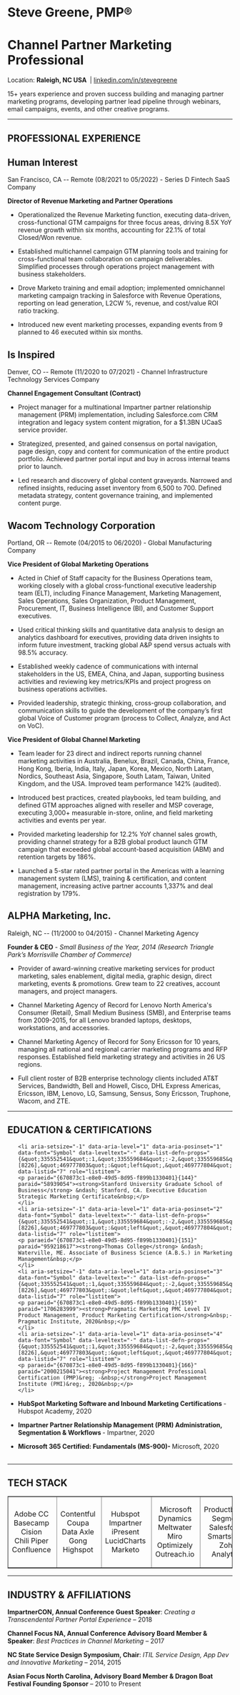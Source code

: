 # Steve Greene, PMP&reg;&nbsp;
# Channel Partner Marketing Professional
Location: <b>Raleigh, NC USA&nbsp;</b> | <a href="https://www.linkedin.com/in/stevegreene/">linkedin.com/in/stevegreene</a>

15+ years experience and proven success building and managing partner marketing programs, developing partner lead pipeline through webinars, email campaigns, events, and other creative programs.
<p></p>
<hr>
<p paraeid="{167e8fe1-fe30-48ea-9e21-31033872ace7}{168}" paraid="479438528" style="text-align: center;"><h2><strong>PROFESSIONAL EXPERIENCE&nbsp;</strong></h2>

<p paraeid="{167e8fe1-fe30-48ea-9e21-31033872ace7}{174}" paraid="1464229887"><H2><strong>Human Interest</strong></H2>San Francisco, CA -- Remote (08/2021 to 05/2022) - Series D Fintech SaaS Company&nbsp;</p>

<p paraeid="{167e8fe1-fe30-48ea-9e21-31033872ace7}{190}" paraid="330750893"><strong>Director of Revenue Marketing and Partner Operations</strong></p>
<ul role="list">
	<li aria-setsize="-1" data-aria-level="1" data-aria-posinset="1" data-font="Symbol" data-leveltext="·" data-list-defn-props="{&quot;335552541&quot;:1,&quot;335559684&quot;:-2,&quot;335559685&quot;:720,&quot;335559991&quot;:360,&quot;469769226&quot;:&quot;Symbol&quot;,&quot;469769242&quot;:[8226],&quot;469777803&quot;:&quot;left&quot;,&quot;469777804&quot;:&quot;·&quot;,&quot;469777815&quot;:&quot;hybridMultilevel&quot;}" data-listid="3" role="listitem">
	<p paraeid="{167e8fe1-fe30-48ea-9e21-31033872ace7}{200}" paraid="300960963">Operationalized the Revenue Marketing function, executing data-driven, cross-functional GTM campaigns for three focus areas, driving 8.5X YoY revenue growth within six months, accounting for 22.1% of total Closed/Won revenue.&nbsp;</p>
	</li>
	<li aria-setsize="-1" data-aria-level="1" data-aria-posinset="2" data-font="Symbol" data-leveltext="·" data-list-defn-props="{&quot;335552541&quot;:1,&quot;335559684&quot;:-2,&quot;335559685&quot;:720,&quot;335559991&quot;:360,&quot;469769226&quot;:&quot;Symbol&quot;,&quot;469769242&quot;:[8226],&quot;469777803&quot;:&quot;left&quot;,&quot;469777804&quot;:&quot;·&quot;,&quot;469777815&quot;:&quot;hybridMultilevel&quot;}" data-listid="3" role="listitem">
	<p paraeid="{167e8fe1-fe30-48ea-9e21-31033872ace7}{211}" paraid="1293054778">Established multichannel campaign GTM planning tools and training for cross-functional team collaboration on campaign deliverables. Simplified processes through operations project management with business stakeholders.&nbsp;</p>
	</li>
</ul>

<ul role="list">
	<li aria-setsize="-1" data-aria-level="1" data-aria-posinset="1" data-font="Symbol" data-leveltext="·" data-list-defn-props="{&quot;335552541&quot;:1,&quot;335559684&quot;:-2,&quot;335559685&quot;:720,&quot;335559991&quot;:360,&quot;469769226&quot;:&quot;Symbol&quot;,&quot;469769242&quot;:[8226],&quot;469777803&quot;:&quot;left&quot;,&quot;469777804&quot;:&quot;·&quot;,&quot;469777815&quot;:&quot;hybridMultilevel&quot;}" data-listid="3" role="listitem">
	<p paraeid="{167e8fe1-fe30-48ea-9e21-31033872ace7}{218}" paraid="1814099063">Drove Marketo training and email adoption; implemented omnichannel marketing campaign tracking in Salesforce with Revenue Operations, reporting on lead generation, L2CW %, revenue, and cost/value ROI ratio tracking.&nbsp;</p>
	</li>
	<li aria-setsize="-1" data-aria-level="1" data-aria-posinset="2" data-font="Symbol" data-leveltext="·" data-list-defn-props="{&quot;335552541&quot;:1,&quot;335559684&quot;:-2,&quot;335559685&quot;:720,&quot;335559991&quot;:360,&quot;469769226&quot;:&quot;Symbol&quot;,&quot;469769242&quot;:[8226],&quot;469777803&quot;:&quot;left&quot;,&quot;469777804&quot;:&quot;·&quot;,&quot;469777815&quot;:&quot;hybridMultilevel&quot;}" data-listid="3" role="listitem">
	<p paraeid="{167e8fe1-fe30-48ea-9e21-31033872ace7}{225}" paraid="1617581173">Introduced new event marketing processes, expanding events from 9 planned to 46 executed within six months.&nbsp;</p>
	</li>
</ul>
<p paraeid="{167e8fe1-fe30-48ea-9e21-31033872ace7}{240}" paraid="967106043"><H2><strong>Is Inspired</strong></H2>Denver, CO -- Remote (11/2020 to 07/2021) - Channel Infrastructure Technology Services Company&nbsp;</p>

<p paraeid="{167e8fe1-fe30-48ea-9e21-31033872ace7}{254}" paraid="1598864028"><strong>Channel Engagement Consultant (Contract)&nbsp;</strong></p>
<ul role="list">
	<li aria-setsize="-1" data-aria-level="1" data-aria-posinset="3" data-font="Symbol" data-leveltext="·" data-list-defn-props="{&quot;335552541&quot;:1,&quot;335559684&quot;:-2,&quot;335559685&quot;:360,&quot;335559991&quot;:360,&quot;469769226&quot;:&quot;Symbol&quot;,&quot;469769242&quot;:[8226],&quot;469777803&quot;:&quot;left&quot;,&quot;469777804&quot;:&quot;·&quot;,&quot;469777815&quot;:&quot;hybridMultilevel&quot;}" data-listid="1" role="listitem">
	<p paraeid="{b057ffb1-1292-4e4c-8db3-2f339e8862ef}{5}" paraid="516131329">Project manager for a multinational Impartner partner relationship management (PRM) implementation, including Salesforce.com CRM integration and legacy system content migration, for a $1.3BN UCaaS service provider.&nbsp;</p>
	</li>
</ul>

<ul role="list">
	<li aria-setsize="-1" data-aria-level="1" data-aria-posinset="1" data-font="Symbol" data-leveltext="·" data-list-defn-props="{&quot;335552541&quot;:1,&quot;335559684&quot;:-2,&quot;335559685&quot;:360,&quot;335559991&quot;:360,&quot;469769226&quot;:&quot;Symbol&quot;,&quot;469769242&quot;:[8226],&quot;469777803&quot;:&quot;left&quot;,&quot;469777804&quot;:&quot;·&quot;,&quot;469777815&quot;:&quot;hybridMultilevel&quot;}" data-listid="1" role="listitem">
	<p paraeid="{b057ffb1-1292-4e4c-8db3-2f339e8862ef}{12}" paraid="1318196215">Strategized, presented, and gained consensus on portal navigation, page design, copy and content for communication of the entire product portfolio. Achieved partner portal input and buy in across internal teams prior to launch.&nbsp;</p>
	</li>
	<li aria-setsize="-1" data-aria-level="1" data-aria-posinset="2" data-font="Symbol" data-leveltext="·" data-list-defn-props="{&quot;335552541&quot;:1,&quot;335559684&quot;:-2,&quot;335559685&quot;:360,&quot;335559991&quot;:360,&quot;469769226&quot;:&quot;Symbol&quot;,&quot;469769242&quot;:[8226],&quot;469777803&quot;:&quot;left&quot;,&quot;469777804&quot;:&quot;·&quot;,&quot;469777815&quot;:&quot;hybridMultilevel&quot;}" data-listid="1" role="listitem">
	<p paraeid="{b057ffb1-1292-4e4c-8db3-2f339e8862ef}{29}" paraid="200911884">Led research and discovery of global content graveyards. Narrowed and refined insights, reducing asset inventory from 6,500 to 700. Defined metadata strategy, content governance training, and implemented content purge.&nbsp;</p>
	</li>
</ul>
<p paraeid="{b057ffb1-1292-4e4c-8db3-2f339e8862ef}{38}" paraid="1564003551"><H2><strong>Wacom Technology Corporation</strong></H2>Portland, OR -- Remote (04/2015 to 06/2020) - Global Manufacturing Company&nbsp;</p>
<p paraeid="{b057ffb1-1292-4e4c-8db3-2f339e8862ef}{54}" paraid="103782633"><strong>Vice President of Global Marketing Operations&nbsp;</strong></p>
<ul role="list">
	<li aria-setsize="-1" data-aria-level="1" data-aria-posinset="3" data-font="Symbol" data-leveltext="·" data-list-defn-props="{&quot;335552541&quot;:1,&quot;335559684&quot;:-2,&quot;335559685&quot;:720,&quot;335559991&quot;:360,&quot;469769226&quot;:&quot;Symbol&quot;,&quot;469769242&quot;:[8226],&quot;469777803&quot;:&quot;left&quot;,&quot;469777804&quot;:&quot;·&quot;,&quot;469777815&quot;:&quot;hybridMultilevel&quot;}" data-listid="4" role="listitem">
	<p paraeid="{b057ffb1-1292-4e4c-8db3-2f339e8862ef}{61}" paraid="390302350">Acted in Chief of Staff capacity for the Business Operations team, working closely with a global cross-functional executive leadership team (ELT), including Finance Management, Marketing Management, Sales Operations, Sales Organization, Product Management, Procurement, IT, Business Intelligence (BI), and Customer Support executives.&nbsp;</p>
	</li>
</ul>
<ul role="list">
	<li aria-setsize="-1" data-aria-level="1" data-aria-posinset="1" data-font="Symbol" data-leveltext="·" data-list-defn-props="{&quot;335552541&quot;:1,&quot;335559684&quot;:-2,&quot;335559685&quot;:720,&quot;335559991&quot;:360,&quot;469769226&quot;:&quot;Symbol&quot;,&quot;469769242&quot;:[8226],&quot;469777803&quot;:&quot;left&quot;,&quot;469777804&quot;:&quot;·&quot;,&quot;469777815&quot;:&quot;hybridMultilevel&quot;}" data-listid="4" role="listitem">
	<p paraeid="{b057ffb1-1292-4e4c-8db3-2f339e8862ef}{100}" paraid="284900460">Used critical thinking skills and quantitative data analysis to design an analytics dashboard for executives, providing data driven insights to inform future investment, tracking global A&amp;P spend versus actuals with 98.5% accuracy.&nbsp;</p>
	</li>
	<li aria-setsize="-1" data-aria-level="1" data-aria-posinset="2" data-font="Symbol" data-leveltext="·" data-list-defn-props="{&quot;335552541&quot;:1,&quot;335559684&quot;:-2,&quot;335559685&quot;:720,&quot;335559991&quot;:360,&quot;469769226&quot;:&quot;Symbol&quot;,&quot;469769242&quot;:[8226],&quot;469777803&quot;:&quot;left&quot;,&quot;469777804&quot;:&quot;·&quot;,&quot;469777815&quot;:&quot;hybridMultilevel&quot;}" data-listid="4" role="listitem">
	<p paraeid="{b057ffb1-1292-4e4c-8db3-2f339e8862ef}{143}" paraid="354887988">Established weekly cadence of communications with internal stakeholders in the US, EMEA, China, and Japan, supporting business activities and reviewing key metrics/KPIs and project progress on business operations activities.&nbsp;&nbsp;</p>
	</li>
	<li aria-setsize="-1" data-aria-level="1" data-aria-posinset="3" data-font="Symbol" data-leveltext="·" data-list-defn-props="{&quot;335552541&quot;:1,&quot;335559684&quot;:-2,&quot;335559685&quot;:720,&quot;335559991&quot;:360,&quot;469769226&quot;:&quot;Symbol&quot;,&quot;469769242&quot;:[8226],&quot;469777803&quot;:&quot;left&quot;,&quot;469777804&quot;:&quot;·&quot;,&quot;469777815&quot;:&quot;hybridMultilevel&quot;}" data-listid="4" role="listitem">
	<p paraeid="{b057ffb1-1292-4e4c-8db3-2f339e8862ef}{202}" paraid="1751993651">Provided leadership, strategic thinking, cross-group collaboration, and communication skills to guide the development of the company&rsquo;s first global Voice of Customer program (process to Collect, Analyze, and Act on VoC).&nbsp;</p>
	</li>
</ul>

<p paraeid="{b057ffb1-1292-4e4c-8db3-2f339e8862ef}{227}" paraid="313994111"><strong>Vice President of Global Channel Marketing&nbsp;</strong></p>
<ul role="list">
	<li aria-setsize="-1" data-aria-level="1" data-aria-posinset="4" data-font="Symbol" data-leveltext="·" data-list-defn-props="{&quot;335552541&quot;:1,&quot;335559684&quot;:-2,&quot;335559685&quot;:360,&quot;335559991&quot;:360,&quot;469769226&quot;:&quot;Symbol&quot;,&quot;469769242&quot;:[8226],&quot;469777803&quot;:&quot;left&quot;,&quot;469777804&quot;:&quot;·&quot;,&quot;469777815&quot;:&quot;hybridMultilevel&quot;}" data-listid="1" role="listitem">
	<p paraeid="{b057ffb1-1292-4e4c-8db3-2f339e8862ef}{233}" paraid="1769815319">Team leader for 23 direct and indirect reports running channel marketing activities in Australia, Benelux, Brazil, Canada, China, France, Hong Kong, Iberia, India, Italy, Japan, Korea, Mexico, North Latam, Nordics, Southeast Asia, Singapore, South Latam, Taiwan, United Kingdom, and the USA. Improved team performance 142% (audited).&nbsp;</p>
	</li>
</ul>

<ul role="list">
	<li aria-setsize="-1" data-aria-level="1" data-aria-posinset="1" data-font="Symbol" data-leveltext="·" data-list-defn-props="{&quot;335552541&quot;:1,&quot;335559684&quot;:-2,&quot;335559685&quot;:360,&quot;335559991&quot;:360,&quot;469769226&quot;:&quot;Symbol&quot;,&quot;469769242&quot;:[8226],&quot;469777803&quot;:&quot;left&quot;,&quot;469777804&quot;:&quot;·&quot;,&quot;469777815&quot;:&quot;hybridMultilevel&quot;}" data-listid="1" role="listitem">
	<p paraeid="{670873c1-e8e0-49d5-8d95-f899b1330401}{3}" paraid="701292152">Introduced best practices, created playbooks, led team building, and defined GTM approaches aligned with reseller and MSP coverage, executing 3,000+ measurable in-store, online, and field marketing activities and events per year.&nbsp;</p>
	</li>
	<li aria-setsize="-1" data-aria-level="1" data-aria-posinset="2" data-font="Symbol" data-leveltext="·" data-list-defn-props="{&quot;335552541&quot;:1,&quot;335559684&quot;:-2,&quot;335559685&quot;:360,&quot;335559991&quot;:360,&quot;469769226&quot;:&quot;Symbol&quot;,&quot;469769242&quot;:[8226],&quot;469777803&quot;:&quot;left&quot;,&quot;469777804&quot;:&quot;·&quot;,&quot;469777815&quot;:&quot;hybridMultilevel&quot;}" data-listid="1" role="listitem">
	<p paraeid="{670873c1-e8e0-49d5-8d95-f899b1330401}{14}" paraid="1281780520">Provided marketing leadership for 12.2% YoY channel sales growth, providing channel strategy for a B2B global product launch GTM campaign that exceeded global account-based acquisition (ABM) and retention targets by 186%.&nbsp;</p>
	</li>
	<li aria-setsize="-1" data-aria-level="1" data-aria-posinset="3" data-font="Symbol" data-leveltext="·" data-list-defn-props="{&quot;335552541&quot;:1,&quot;335559684&quot;:-2,&quot;335559685&quot;:360,&quot;335559991&quot;:360,&quot;469769226&quot;:&quot;Symbol&quot;,&quot;469769242&quot;:[8226],&quot;469777803&quot;:&quot;left&quot;,&quot;469777804&quot;:&quot;·&quot;,&quot;469777815&quot;:&quot;hybridMultilevel&quot;}" data-listid="1" role="listitem">
	<p paraeid="{670873c1-e8e0-49d5-8d95-f899b1330401}{31}" paraid="305600916">Launched a 5-star rated partner portal in the Americas with a learning management system (LMS), training &amp; certification, and content management, increasing active partner accounts 1,337% and deal registration by 179%.&nbsp;</p>
	</li>
</ul>
<p paraeid="{670873c1-e8e0-49d5-8d95-f899b1330401}{58}" paraid="1016864112"><H2><strong>ALPHA Marketing, Inc.</strong></H2>Raleigh, NC -- (11/2000 to 04/2015) - Channel Marketing Agency&nbsp;</p>
<p paraeid="{670873c1-e8e0-49d5-8d95-f899b1330401}{74}" paraid="1112654530"><strong>Founder &amp; CEO</strong> - <em>Small Business of the Year, 2014 (Research Triangle Park&rsquo;s Morrisville Chamber of Commerce)&nbsp;</em></p>

<ul role="list">
	<li aria-setsize="-1" data-aria-level="1" data-aria-posinset="1" data-font="Symbol" data-leveltext="·" data-list-defn-props="{&quot;335552541&quot;:1,&quot;335559684&quot;:-2,&quot;335559685&quot;:720,&quot;335559991&quot;:360,&quot;469769226&quot;:&quot;Symbol&quot;,&quot;469769242&quot;:[8226],&quot;469777803&quot;:&quot;left&quot;,&quot;469777804&quot;:&quot;·&quot;,&quot;469777815&quot;:&quot;hybridMultilevel&quot;}" data-listid="18" role="listitem">
	<p paraeid="{670873c1-e8e0-49d5-8d95-f899b1330401}{96}" paraid="971016261">Provider of award-winning creative marketing services for product marketing, sales enablement, digital media, graphic design, direct marketing, events &amp; promotions. Grew team to 22 creatives, account managers, and project managers.&nbsp;</p>
	</li>
	<li aria-setsize="-1" data-aria-level="1" data-aria-posinset="2" data-font="Symbol" data-leveltext="·" data-list-defn-props="{&quot;335552541&quot;:1,&quot;335559684&quot;:-2,&quot;335559685&quot;:720,&quot;335559991&quot;:360,&quot;469769226&quot;:&quot;Symbol&quot;,&quot;469769242&quot;:[8226],&quot;469777803&quot;:&quot;left&quot;,&quot;469777804&quot;:&quot;·&quot;,&quot;469777815&quot;:&quot;hybridMultilevel&quot;}" data-listid="18" role="listitem">
	<p paraeid="{670873c1-e8e0-49d5-8d95-f899b1330401}{103}" paraid="791179451">Channel Marketing Agency of Record for Lenovo North America&#39;s Consumer (Retail), Small Medium Business (SMB), and Enterprise teams from 2009-2015, for all Lenovo branded laptops, desktops, workstations, and accessories.&nbsp;</p>
	</li>
	<li aria-setsize="-1" data-aria-level="1" data-aria-posinset="3" data-font="Symbol" data-leveltext="·" data-list-defn-props="{&quot;335552541&quot;:1,&quot;335559684&quot;:-2,&quot;335559685&quot;:720,&quot;335559991&quot;:360,&quot;469769226&quot;:&quot;Symbol&quot;,&quot;469769242&quot;:[8226],&quot;469777803&quot;:&quot;left&quot;,&quot;469777804&quot;:&quot;·&quot;,&quot;469777815&quot;:&quot;hybridMultilevel&quot;}" data-listid="18" role="listitem">
	<p paraeid="{670873c1-e8e0-49d5-8d95-f899b1330401}{110}" paraid="503115797">Channel Marketing Agency of Record for Sony Ericsson for 10 years, managing all national and regional carrier marketing programs and RFP responses. Established field marketing strategy and activities in 26 US regions.&nbsp;</p>
	</li>
	<li aria-setsize="-1" data-aria-level="1" data-aria-posinset="4" data-font="Symbol" data-leveltext="·" data-list-defn-props="{&quot;335552541&quot;:1,&quot;335559684&quot;:-2,&quot;335559685&quot;:720,&quot;335559991&quot;:360,&quot;469769226&quot;:&quot;Symbol&quot;,&quot;469769242&quot;:[8226],&quot;469777803&quot;:&quot;left&quot;,&quot;469777804&quot;:&quot;·&quot;,&quot;469777815&quot;:&quot;hybridMultilevel&quot;}" data-listid="18" role="listitem">
	<p paraeid="{670873c1-e8e0-49d5-8d95-f899b1330401}{119}" paraid="66410852">Full client roster of B2B enterprise technology clients included AT&amp;T Services, Bandwidth, Bell and Howell, Cisco, DHL Express Americas, Ericsson, IBM, Lenovo, LG, Samsung, Sensus, Sony Ericsson, Truphone, Wacom, and ZTE. &nbsp;</p>
	</li>
</ul>
<hr>
<p paraeid="{167e8fe1-fe30-48ea-9e21-31033872ace7}{168}" paraid="479438528" style="text-align: center;"><H2><strong>EDUCATION &amp; CERTIFICATIONS&nbsp;</strong></H2>
<ul role="list">
	
	<li aria-setsize="-1" data-aria-level="1" data-aria-posinset="1" data-font="Symbol" data-leveltext="·" data-list-defn-props="{&quot;335552541&quot;:1,&quot;335559684&quot;:-2,&quot;335559685&quot;:360,&quot;335559991&quot;:360,&quot;469769226&quot;:&quot;Symbol&quot;,&quot;469769242&quot;:[8226],&quot;469777803&quot;:&quot;left&quot;,&quot;469777804&quot;:&quot;·&quot;,&quot;469777815&quot;:&quot;hybridMultilevel&quot;}" data-listid="7" role="listitem">
	<p paraeid="{670873c1-e8e0-49d5-8d95-f899b1330401}{144}" paraid="58939054"><strong>Stanford University Graduate School of Business</strong> &ndash; Stanford, CA. Executive Education Strategic Marketing Certificate&nbsp;</p>
	</li>
	<li aria-setsize="-1" data-aria-level="1" data-aria-posinset="2" data-font="Symbol" data-leveltext="·" data-list-defn-props="{&quot;335552541&quot;:1,&quot;335559684&quot;:-2,&quot;335559685&quot;:360,&quot;335559991&quot;:360,&quot;469769226&quot;:&quot;Symbol&quot;,&quot;469769242&quot;:[8226],&quot;469777803&quot;:&quot;left&quot;,&quot;469777804&quot;:&quot;·&quot;,&quot;469777815&quot;:&quot;hybridMultilevel&quot;}" data-listid="7" role="listitem">
	<p paraeid="{670873c1-e8e0-49d5-8d95-f899b1330401}{151}" paraid="959218617"><strong>Thomas College</strong> &ndash; Waterville, ME. Associate of Business Science (A.B.S.) in Marketing Management&nbsp;</p>
	</li>
	<li aria-setsize="-1" data-aria-level="1" data-aria-posinset="3" data-font="Symbol" data-leveltext="·" data-list-defn-props="{&quot;335552541&quot;:1,&quot;335559684&quot;:-2,&quot;335559685&quot;:360,&quot;335559991&quot;:360,&quot;469769226&quot;:&quot;Symbol&quot;,&quot;469769242&quot;:[8226],&quot;469777803&quot;:&quot;left&quot;,&quot;469777804&quot;:&quot;·&quot;,&quot;469777815&quot;:&quot;hybridMultilevel&quot;}" data-listid="7" role="listitem">
	<p paraeid="{670873c1-e8e0-49d5-8d95-f899b1330401}{159}" paraid="1706283999"><strong>Pragmatic Marketing PMC Level IV Product Management, Product Marketing Certification</strong>&nbsp;- Pragmatic Institute, 2020&nbsp;</p>
	</li>
	<li aria-setsize="-1" data-aria-level="1" data-aria-posinset="4" data-font="Symbol" data-leveltext="·" data-list-defn-props="{&quot;335552541&quot;:1,&quot;335559684&quot;:-2,&quot;335559685&quot;:360,&quot;335559991&quot;:360,&quot;469769226&quot;:&quot;Symbol&quot;,&quot;469769242&quot;:[8226],&quot;469777803&quot;:&quot;left&quot;,&quot;469777804&quot;:&quot;·&quot;,&quot;469777815&quot;:&quot;hybridMultilevel&quot;}" data-listid="7" role="listitem">
	<p paraeid="{670873c1-e8e0-49d5-8d95-f899b1330401}{166}" paraid="2000215041"><strong>Project Management Professional Certification (PMP)&reg; -&nbsp;</strong>Project Management Institute (PMI)&reg;, 2020&nbsp;</p>
	</li>
</ul>

<ul role="list">
	<li aria-setsize="-1" data-aria-level="1" data-aria-posinset="1" data-font="Symbol" data-leveltext="·" data-list-defn-props="{&quot;335552541&quot;:1,&quot;335559684&quot;:-2,&quot;335559685&quot;:360,&quot;335559991&quot;:360,&quot;469769226&quot;:&quot;Symbol&quot;,&quot;469769242&quot;:[8226],&quot;469777803&quot;:&quot;left&quot;,&quot;469777804&quot;:&quot;·&quot;,&quot;469777815&quot;:&quot;hybridMultilevel&quot;}" data-listid="7" role="listitem">
	<p paraeid="{670873c1-e8e0-49d5-8d95-f899b1330401}{181}" paraid="1411503770"><strong>HubSpot Marketing Software and Inbound Marketing Certifications&nbsp;</strong>- Hubspot Academy, 2020&nbsp;</p>
	</li>
	<li aria-setsize="-1" data-aria-level="1" data-aria-posinset="2" data-font="Symbol" data-leveltext="·" data-list-defn-props="{&quot;335552541&quot;:1,&quot;335559684&quot;:-2,&quot;335559685&quot;:360,&quot;335559991&quot;:360,&quot;469769226&quot;:&quot;Symbol&quot;,&quot;469769242&quot;:[8226],&quot;469777803&quot;:&quot;left&quot;,&quot;469777804&quot;:&quot;·&quot;,&quot;469777815&quot;:&quot;hybridMultilevel&quot;}" data-listid="7" role="listitem">
	<p paraeid="{670873c1-e8e0-49d5-8d95-f899b1330401}{188}" paraid="1012991969"><strong>Impartner Partner Relationship Management (PRM) Administration, Segmentation &amp; Workflows&nbsp;</strong>- Impartner, 2020&nbsp;</p>
	</li>
	<li aria-setsize="-1" data-aria-level="1" data-aria-posinset="3" data-font="Symbol" data-leveltext="·" data-list-defn-props="{&quot;335552541&quot;:1,&quot;335559684&quot;:-2,&quot;335559685&quot;:360,&quot;335559991&quot;:360,&quot;469769226&quot;:&quot;Symbol&quot;,&quot;469769242&quot;:[8226],&quot;469777803&quot;:&quot;left&quot;,&quot;469777804&quot;:&quot;·&quot;,&quot;469777815&quot;:&quot;hybridMultilevel&quot;}" data-listid="7" role="listitem">
	<p paraeid="{670873c1-e8e0-49d5-8d95-f899b1330401}{195}" paraid="61700489"><strong>Microsoft 365 Certified: Fundamentals (MS-900)-&nbsp;</strong>Microsoft, 2020&nbsp;<br />
	&nbsp;</p>
	</li>
</ul>
<hr>
<p paraeid="{670873c1-e8e0-49d5-8d95-f899b1330401}{202}" paraid="1478060392" style="text-align: center;"><h2><strong>TECH STACK&nbsp;</strong></h2></p>

<table aria-rowcount="1" border="1" data-tablelook="1696" data-tablestyle="MsoTableGrid">
	<tbody>
		<tr aria-rowindex="1" role="row">
			<td data-celllook="4369" role="rowheader" style="width: 105px;">
			<p paraeid="{670873c1-e8e0-49d5-8d95-f899b1330401}{208}" paraid="471427169" style="text-align: center;">Adobe CC&nbsp;<br />
			Basecamp&nbsp;<br />
			Cision&nbsp;<br />
			Chili Piper&nbsp;<br />
			Confluence&nbsp;</p>
			</td>
			<td data-celllook="4369" role="columnheader" style="width: 125px;">
			<p paraeid="{670873c1-e8e0-49d5-8d95-f899b1330401}{223}" paraid="1024242215" style="text-align: center;">Contentful&nbsp;<br />
			Coupa&nbsp;<br />
			Data Axle&nbsp;<br />
			Gong&nbsp;<br />
			Highspot&nbsp;</p>
			</td>
			<td data-celllook="4369" role="columnheader" style="width: 121px;">
			<p paraeid="{670873c1-e8e0-49d5-8d95-f899b1330401}{240}" paraid="1347151288" style="text-align: center;">Hubspot&nbsp;<br />
			Impartner&nbsp;<br />
			iPresent&nbsp;<br />
			LucidCharts&nbsp;<br />
			Marketo&nbsp;</p>
			</td>
			<td data-celllook="4369" role="columnheader" style="width: 133px;">
			<p paraeid="{670873c1-e8e0-49d5-8d95-f899b1330401}{255}" paraid="2066597825" style="text-align: center;">Microsoft Dynamics&nbsp;<br />
			Meltwater&nbsp;<br />
			Miro&nbsp;<br />
			Optimizely&nbsp;<br />
			Outreach.io&nbsp;</p>
			</td>
			<td data-celllook="4369" role="columnheader" style="width: 96px;">
			<p paraeid="{33c786c2-c5cf-478c-aa47-4adaebd17f07}{17}" paraid="793533192" style="text-align: center;">Productboard&nbsp;<br />
			Segment&nbsp;<br />
			Salesforce&nbsp;<br />
			Smartsheet&nbsp;<br />
			Zoho Analytics&nbsp;</p>
			</td>
		</tr>
	</tbody>
</table>
<hr>
<p paraeid="{167e8fe1-fe30-48ea-9e21-31033872ace7}{168}" paraid="479438528" style="text-align: center;"><h2><strong>INDUSTRY &amp; AFFILIATIONS&nbsp;</strong></h2>

<p paraeid="{33c786c2-c5cf-478c-aa47-4adaebd17f07}{43}" paraid="1416328333"><strong>ImpartnerCON, Annual Conference Guest Speaker</strong>: <em>Creating a Transcendental Partner Portal Experience</em> &ndash; 2018&nbsp;</p>

<p paraeid="{33c786c2-c5cf-478c-aa47-4adaebd17f07}{55}" paraid="51275676"><strong>Channel Focus NA, Annual Conference Advisory Board Member &amp; Speaker</strong>: <em>Best Practices in Channel Marketing</em> &ndash; 2017&nbsp;</p>

<p paraeid="{33c786c2-c5cf-478c-aa47-4adaebd17f07}{67}" paraid="1087318313"><strong>NC State Service Design Symposium, Chair</strong>: <em>ITIL Service Design, App Dev and Innovative Marketing</em> &ndash; 2014, 2015&nbsp;</p>

<p paraeid="{33c786c2-c5cf-478c-aa47-4adaebd17f07}{79}" paraid="2139359765"><strong>Asian Focus North Carolina, Advisory Board Member &amp; Dragon Boat Festival Founding Sponsor</strong> &ndash; 2010 to Present&nbsp;</p>
